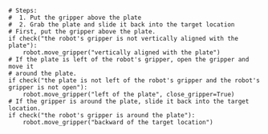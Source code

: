 

    # Steps:
    #  1. Put the gripper above the plate 
    #  2. Grab the plate and slide it back into the target location
    # First, put the gripper above the plate.
    if check("the robot's gripper is not vertically aligned with the plate"):
        robot.move_gripper("vertically aligned with the plate")
    # If the plate is left of the robot's gripper, open the gripper and move it
    # around the plate.
    if check("the plate is not left of the robot's gripper and the robot's gripper is not open"):
        robot.move_gripper("left of the plate", close_gripper=True)
    # If the gripper is around the plate, slide it back into the target location.
    if check("the robot's gripper is around the plate"):
        robot.move_gripper("backward of the target location")